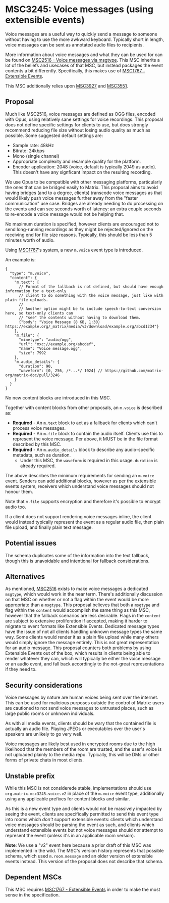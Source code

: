 # MSC3245: Voice messages (using extensible events)

Voice messages are a useful way to quickly send a message to someone without having to use the more
awkward keyboard. Typically short in length, voice messages can be sent as annotated audio files
to recipients.

More information about voice messages and what they can be used for can be found on
[MSC2516 - Voice messages via msgtype](https://github.com/matrix-org/matrix-doc/pull/2516). This
MSC inherits a lot of the beliefs and usecases of that MSC, but instead packages the event contents
a bit differently. Specifically, this makes use of [MSC1767 - Extensible Events](https://github.com/matrix-org/matrix-doc/pull/1767).

This MSC additionally relies upon [MSC3927](https://github.com/matrix-org/matrix-doc/pull/3927) and
[MSC3551](https://github.com/matrix-org/matrix-doc/pull/3551).

## Proposal

Much like MSC2516, voice messages are defined as OGG files, encoded with Opus, using relatively sane
settings for voice recordings. This proposal does not define specific settings for clients to use,
but does strongly recommend reducing file size without losing audio quality as much as possible. Some
suggested default settings are:

* Sample rate: 48kHz
* Bitrate: 24kbps
* Mono (single channel)
* Appropriate complexity and resample quality for the platform.
* Encoder application: 2048 (voice, default is typically 2049 as audio). This doesn't have any signficant
  impact on the resulting recording.

We use Opus to be compatible with other messaging platforms, particularly the ones that can be bridged
easily to Matrix. This proposal aims to avoid having bridges (and to a degree, clients) transcode
voice messages as that would likely push voice messages further away from the "faster communication"
use case. Bridges are already needing to do processing on the events and can see seconds worth of latency:
an extra couple seconds to re-encode a voice message would not be helping that.

No maximum duration is specified, however clients are encouraged not to send long-running recordings
as they might be rejected/ignored on the receiving end for file size reasons. Typically, this should
be less than 5 minutes worth of audio.

Using [MSC1767](https://github.com/matrix-org/matrix-doc/pull/1767)'s system, a new `m.voice` event
type is introduced.

An example is:

```json5
{
  "type": "m.voice",
  "content": {
    "m.text": [
      // Format of the fallback is not defined, but should have enough information for a text-only
      // client to do something with the voice message, just like with plain file uploads.
      //
      // Another option might be to include speech-to-text conversion here, so text-only clients can
      // "see" the contents without having to download them.
      {"body": "Voice Message (8 KB, 1:30) https://example.org/_matrix/media/v3/download/example.org/abcd1234"}
    ],
    "m.file": {
      "mimetype": "audio/ogg",
      "url": "mxc://example.org/abcdef",
      "name": "Voice message.ogg",
      "size": 7992
    },
    "m.audio_details": {
      "duration": 90,
      "waveform": [0, 256, /*...*/ 1024] // https://github.com/matrix-org/matrix-doc/pull/3246
    }
  }
}
```

No new content blocks are introduced in this MSC.

Together with content blocks from other proposals, an `m.voice` is described as:

* **Required** - An `m.text` block to act as a fallback for clients which can't process voice messages.
* **Required** - An `m.file` block to contain the audio itself. Clients use this to represent the voice
  message. Per above, it MUST be in the file format described by this MSC.
* **Required** - An `m.audio_details` block to describe any audio-specific metadata, such as duration.
  * Under this MSC, the `waveform` is required in this usage. `duration` is already required.

The above describes the minimum requirements for sending an `m.voice` event. Senders can add additional
blocks, however as per the extensible events system, receivers which understand voice messages should not
honour them.

Note that `m.file` supports encryption and therefore it's possible to encrypt audio too.

If a client does not support rendering voice messages inline, the client would instead typically represent
the event as a regular audio file, then plain file upload, and finally plain text message.

## Potential issues

The schema duplicates some of the information into the text fallback, though this is unavoidable
and intentional for fallback considerations.

## Alternatives

As mentioned, [MSC2516](https://github.com/matrix-org/matrix-doc/pull/2516) exists to make voice messages a
dedicated `msgtype`, which would work in the near term. There's additionally discussion on that MSC on whether
or not a flag within the event would be more appropriate than a `msgtype`. This proposal believes that both a
`msgtype` and flag within the `content` would accomplish the same thing as this MSC, however that the fallback
scenarios are less desirable. Flags in the `content` are subject to extensive proliferation if accepted, making
it harder to migrate to event formats like Extensible Events. Dedicated message types have the issue of not all
clients handling unknown message types the same way. Some clients would render it as a plain file upload while
many others would simply ignore the message entirely. This is not great representation for an audio message.
This proposal counters both problems by using Extensible Events out of the box, which results in clients being
able to render whatever they can, which will typically be either the voice message or an audio event, and fall
back accordingly to the not-great representations if they need to.

## Security considerations

Voice messages by nature are human voices being sent over the internet. This can be used for malicious purposes
outside the control of Matrix: users are cautioned to not send voice messages to untrusted places, such as large
public rooms or unknown individuals.

As with all media events, clients should be wary that the contained file is actually an audio file. Playing JPEGs
or executables over the user's speakers are unlikely to go very well.

Voice messages are likely best used in encrypted rooms due to the high likelihood that the members of the room are
trusted, and the user's voice is not uploaded plainly to the media repo. Typically, this will be DMs or other
forms of private chats in most clients.

## Unstable prefix

While this MSC is not considerede stable, implementations should use `org.matrix.msc3245.voice.v2` in place
of the `m.voice` event type, additionally using any applicable prefixes for content blocks and similar.

As this is a new event type and clients would not be massively impacted by seeing the event, clients are
specifically permitted to send this event type into rooms which *don't* support extensible events: clients
which understand voice messages should be parsing the event as such, and clients which understand extensible
events but not voice messages should *not* attempt to represent the event (unless it's in an applicable room
version).

**Note**: We use a "v2" event here because a prior draft of this MSC was implemented in the wild. The MSC's
version history represents that possible schema, which used `m.room.message` and an older version of extensible
events instead. This version of the proposal does not describe that schema.

## Dependent MSCs

This MSC requires [MSC1767 - Extensible Events](https://github.com/matrix-org/matrix-doc/pull/1767) in order
to make the most sense in the specification.
